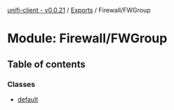 [unifi-client - v0.0.21](../README.md) / [Exports](../modules.md) / Firewall/FWGroup

# Module: Firewall/FWGroup

## Table of contents

### Classes

- [default](../classes/firewall_fwgroup.default.md)
